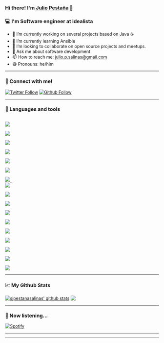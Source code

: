 ### Hi there! I'm [Julio Pestaña][website] 👋

### :computer: I'm Software engineer at idealista

- 🔭 I’m currently working on several projects based on Java :coffee:
- 🌱 I’m currently learning Ansible
- 👯 I’m looking to collaborate on open source projects and meetups. 
- 💬 Ask me about software development
- 📫 How to reach me: julio.p.salinas@gmail.com
- 😄 Pronouns: he/him

---

### :electric_plug: Connect with me!

[![Twitter Follow](https://img.shields.io/twitter/follow/jpestanasalinas?color=1DA1F2&label=JPESTANASALINAS&logo=TWITTER&style=for-the-badge)](https://twitter.com/jpestanasalinas)
[![Github Follow](https://img.shields.io/github/followers/jpestanasalinas?label=jpestanasalinas&logo=github&style=for-the-badge)](https://github.com/jpestanasalinas)

---

### :rocket: Languages and tools

[<code>
<img src="https://img.icons8.com/color/48/000000/intellij-idea.png"/>
</code>](https://www.jetbrains.com/es-es/idea/)
[<code>
<img src="https://img.icons8.com/color/48/000000/java-coffee-cup-logo.png"/>
</code>](https://www.java.com/)
[<code>
<img src="https://img.icons8.com/color/48/000000/spring-logo.png"/>
</code>](https://spring.io/)
[<code>
<img src="https://img.icons8.com/color/48/000000/kotlin.png"/>
</code>](https://kotlinlang.org/)
[<code>
<img src="https://img.icons8.com/color/48/000000/python.png"/>
</code>](https://www.python.org/)
[<code>
<img src="https://img.icons8.com/color/48/000000/javascript.png"/>
</code>](https://www.javascript.com/)
[<code>
<img src="https://img.icons8.com/color/48/000000/git.png"/>
</code>](https://git-scm.com/)
[<code>
<img src="https://img.icons8.com/color/48/000000/jenkins.png"/>
</code>](https://www.jenkins.io/)
[<code>
<img src="https://img.icons8.com/color/48/000000/docker.png"/>
</code>](https://www.docker.com/)
[<code>
<img src="https://img.icons8.com/color/48/000000/kubernetes.png"/>
</code>](https://kubernetes.io/)
[<code>
<img src="https://img.icons8.com/color/48/000000/tomcat.png"/>
</code>](http://tomcat.apache.org/)
[<code>
<img src="https://img.icons8.com/color/48/000000/oracle-logo.png"/>
</code>](https://www.oracle.com/)
[<code>
<img src="https://img.icons8.com/ios/50/ffffff/mysql-logo.png"/>
</code>](https://www.mysql.com/)
[<code>
<img src="https://img.icons8.com/color/48/000000/postgreesql.png"/>
</code>](https://www.postgresql.org/)
[<code>
<img src="https://img.icons8.com/color/48/000000/mongodb.png"/>
</code>](https://www.mongodb.com/)
[<code>
<img src="https://img.icons8.com/color/48/000000/ubuntu--v1.png"/>
</code>](https://ubuntu.com/)
[<code>
<img src="https://img.icons8.com/color/48/000000/linux-mint.png"/>
</code>](https://linuxmint.com/)

---

### :chart_with_upwards_trend: My Github Stats

<a href="https://github.com/sabesansathananthan">
<img align="center" alt="sjpestanasalinas' github stats" 
    src="https://github-readme-stats.vercel.app/api?username=jpestanasalinas&show_icons=true&count_private=true&theme=dark" /></a>
    
<a href="https://github.com/sabesansathananthan">
  <img align="center" src="https://github-readme-stats.vercel.app/api/top-langs/?username=jpestanasalinas&hide=dockerfile&layout=compact&theme=dark" />
</a>

---

### :musical_note: Now listening...

[![Spotify](https://spotifysongplaying.vercel.app/api/spotify)](https://open.spotify.com/user/1138888767)

---



---
[website]: https://twitter.com/jpestanasalinas
